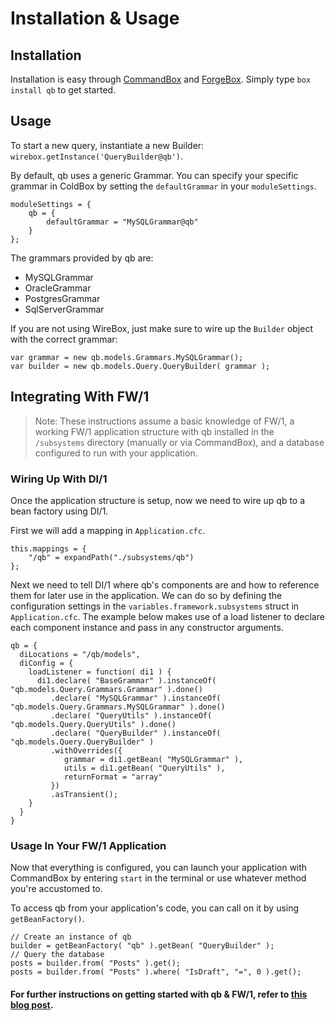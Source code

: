 # Installation & Usage

## Installation

Installation is easy through [CommandBox](https://www.ortussolutions.com/products/commandbox) and [ForgeBox](https://www.forgebox.io/). Simply type `box install qb` to get started.

## Usage

To start a new query, instantiate a new Builder: `wirebox.getInstance('QueryBuilder@qb')`.

By default, qb uses a generic Grammar. You can specify your specific grammar in ColdBox by setting the `defaultGrammar` in your `moduleSettings`.

```text
moduleSettings = {
    qb = {
        defaultGrammar = "MySQLGrammar@qb"
    }
};
```

The grammars provided by qb are:

* MySQLGrammar
* OracleGrammar
* PostgresGrammar
* SqlServerGrammar

If you are not using WireBox, just make sure to wire up the `Builder` object with the correct grammar:

```text
var grammar = new qb.models.Grammars.MySQLGrammar();
var builder = new qb.models.Query.QueryBuilder( grammar );
```

## Integrating With FW/1

> Note: These instructions assume a basic knowledge of FW/1, a working FW/1 application structure with qb installed in the `/subsystems` directory \(manually or via CommandBox\), and a database configured to run with your application.

### Wiring Up With DI/1

Once the application structure is setup, now we need to wire up qb to a bean factory using DI/1.

First we will add a mapping in `Application.cfc`.

```text
this.mappings = {
    "/qb" = expandPath("./subsystems/qb")
};
```

Next we need to tell DI/1 where qb's components are and how to reference them for later use in the application. We can do so by defining the configuration settings in the `variables.framework.subsystems` struct in `Application.cfc`. The example below makes use of a load listener to declare each component instance and pass in any constructor arguments.

```text
qb = {
  diLocations = "/qb/models",
  diConfig = {
    loadListener = function( di1 ) {
      di1.declare( "BaseGrammar" ).instanceOf( "qb.models.Query.Grammars.Grammar" ).done()
         .declare( "MySQLGrammar" ).instanceOf( "qb.models.Query.Grammars.MySQLGrammar" ).done()
         .declare( "QueryUtils" ).instanceOf( "qb.models.Query.QueryUtils" ).done()
         .declare( "QueryBuilder" ).instanceOf( "qb.models.Query.QueryBuilder" )
         .withOverrides({
            grammar = di1.getBean( "MySQLGrammar" ),
            utils = di1.getBean( "QueryUtils" ),
            returnFormat = "array"
         })
         .asTransient();
    }
  }
}
```

### Usage In Your FW/1 Application

Now that everything is configured, you can launch your application with CommandBox by entering `start` in the terminal or use whatever method you're accustomed to.

To access qb from your application's code, you can call on it by using `getBeanFactory()`.

```text
// Create an instance of qb
builder = getBeanFactory( "qb" ).getBean( "QueryBuilder" );
// Query the database
posts = builder.from( "Posts" ).get();
posts = builder.from( "Posts" ).where( "IsDraft", "=", 0 ).get();
```

#### For further instructions on getting started with qb & FW/1, refer to [this blog post](http://tonyjunkes.com/blog/working-with-fw1-and-qb/).

